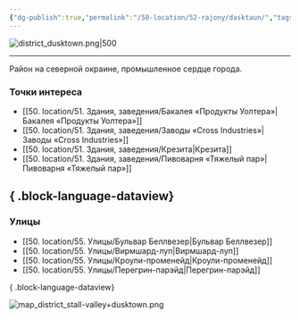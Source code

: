 ```yaml
---
{"dg-publish":true,"permalink":"/50-location/52-rajony/dasktaun/","tags":["локация/район"]}
---
```


![district_dusktown.png|500](/img/user/90.%20files/district_dusktown.png)
***
Район на северной окраине, промышленное сердце города. 
### Точки интереса
- [[50. location/51. Здания, заведения/Бакалея «Продукты Уолтера»\|Бакалея «Продукты Уолтера»]]
- [[50. location/51. Здания, заведения/Заводы «Cross Industries»\|Заводы «Cross Industries»]]
- [[50. location/51. Здания, заведения/Крезита\|Крезита]]
- [[50. location/51. Здания, заведения/Пивоварня «Тяжелый пар»\|Пивоварня «Тяжелый пар»]]

{ .block-language-dataview}
---
### Улицы
- [[50. location/55. Улицы/Бульвар Беллвезер\|Бульвар Беллвезер]]
- [[50. location/55. Улицы/Вирмшард-луп\|Вирмшард-луп]]
- [[50. location/55. Улицы/Кроули-променейд\|Кроули-променейд]]
- [[50. location/55. Улицы/Перегрин-парэйд\|Перегрин-парэйд]]

{ .block-language-dataview}

![map_district_stall-valley+dusktown.png](/img/user/90.%20files/map_district_stall-valley+dusktown.png)